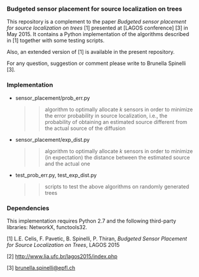 ### Budgeted sensor placement for source localization on trees

This repository is a complement to the paper *Budgeted sensor placement for source localization on trees* [1] presented at [LAGOS conference] [3] in May 2015.
It contains a Python implementation of the algorithms described in
[1] together with some testing scripts. 

Also, an extended version of [1] is available in the present repository.  

For any question, suggestion or comment please write to Brunella Spinelli [3].

### Implementation
* sensor_placement/prob_err.py 
    >> algorithm to optimally allocate *k* sensors in order to minimize the
    error probability in source localization, i.e., the probability of
    obtaining an estimated source different from the actual source of the
    diffusion 
* sensor_placement/exp_dist.py 
    >> algorithm to optimally allocate *k* sensors in order to minimize (in expectation) the distance between the estimated source and the actual one
* test_prob_err.py, test_exp_dist.py
    >> scripts to test the above algorithms on randomly generated trees

### Dependencies
This implementation requires Python 2.7 and the following third-party libraries: NetworkX,
functools32.

[1] L.E. Celis, F. Pavetic, B. Spinelli, P. Thiran, *Budgeted Sensor Placement for Source Localization on Trees*, LAGOS 2015 

[2] http://www.lia.ufc.br/lagos2015/index.php

[3] brunella.spinelli@epfl.ch
